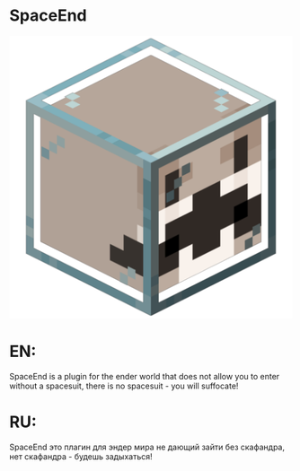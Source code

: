# SpaceEnd 
   ![Image alt](https://raw.githubusercontent.com/DREWAX-YT/SpaceEnd/main/logo.png)
# EN: 
SpaceEnd is a plugin for the ender world that does not allow you to enter without a spacesuit, there is no spacesuit - you will suffocate!
# RU:
SpaceEnd это плагин для эндер мира не дающий зайти без скафандра, нет скафандра - будешь задыхаться!

